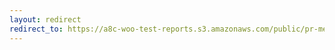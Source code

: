 ```yaml
---
layout: redirect
redirect_to: https://a8c-woo-test-reports.s3.amazonaws.com/public/pr-merge/44053/e2e/index.html
---
```

